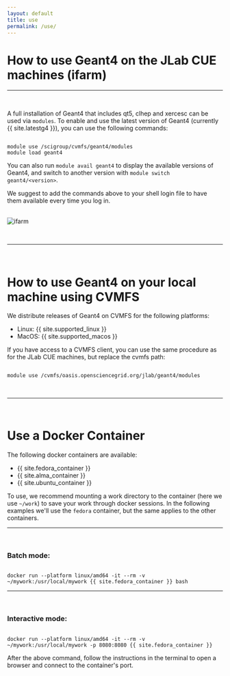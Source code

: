 ```yaml
---
layout: default
title: use 
permalink: /use/
---
```




# How to use Geant4 on the JLab CUE machines (ifarm)

---

<br/>


A full installation of Geant4 that includes qt5, clhep and xercesc can be used via `modules`. To enable and use 
the latest version of Geant4 (currently {{ site.latestg4 }}), you can use the following commands:

```shell

module use /scigroup/cvmfs/geant4/modules 
module load geant4

```

You can also run `module avail geant4` to display the available versions of Geant4, and switch to another version with `module switch geant4/<version>`.

<div class="info">
	We suggest to add the commands above to your shell login file to have them available every time you log in.
</div>

<br/>


![ifarm](../assets/gifs/ifarm.gif)

<br/>

---

<br/>



# How to use Geant4 on your local machine using CVMFS

We distribute releases of Geant4 on CVMFS for the following platforms:

- Linux: {{ site.supported_linux }}
- MacOS: {{ site.supported_macos }}


If you have access to a CVMFS client, you can use the same procedure as for the JLab CUE machines, but replace the cvmfs path:

```shell

module use /cvmfs/oasis.opensciencegrid.org/jlab/geant4/modules 

```


<br/>

---

<br/>

# Use a Docker Container

The following docker containers are available:

- {{ site.fedora_container }}
- {{ site.alma_container }}
- {{ site.ubuntu_container }}

To use, we recommend mounting a work directory to the container (here we use `~/work`) to save your work through docker sessions.
In the following examples we'll use the `fedora` container, but the same applies to the other containers.

---

<br/>

### Batch mode:

```

docker run --platform linux/amd64 -it --rm -v ~/mywork:/usr/local/mywork {{ site.fedora_container }} bash

```


---

<br/>


### Interactive mode:


```

docker run --platform linux/amd64 -it --rm -v ~/mywork:/usr/local/mywork -p 8080:8080 {{ site.fedora_container }}

```

After the above command, follow the instructions in the terminal to open a browser and connect to the container's port.




<script src="/g4home/assets/copyCode.js"></script>
